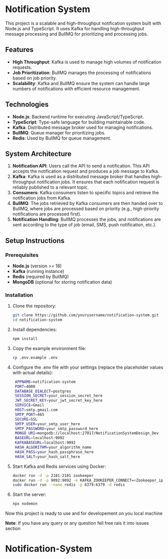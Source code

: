# Notification System

This project is a scalable and high-throughput notification system built with Node.js and TypeScript. It uses Kafka for handling high-throughput message processing and BullMQ for prioritizing and processing jobs.

## Features

- **High Throughput**: Kafka is used to manage high volumes of notification requests.
- **Job Prioritization**: BullMQ manages the processing of notifications based on job priority.
- **Scalability**: Kafka and BullMQ ensure the system can handle large numbers of notifications with efficient resource management.

## Technologies

- **Node.js**: Backend runtime for executing JavaScript/TypeScript.
- **TypeScript**: Type-safe language for building maintainable code.
- **Kafka**: Distributed message broker used for managing notifications.
- **BullMQ**: Queue manager for prioritizing jobs.
- **Redis**: Used by BullMQ for queue management.

## System Architecture

1. **Notification API**: Users call the API to send a notification. This API accepts the notification request and produces a job message to Kafka.
2. **Kafka**: Kafka is used as a distributed message broker that handles high-throughput notification jobs. It ensures that each notification request is reliably published to a relevant topic.
3. **Consumers**: Kafka consumers listen to specific topics and retrieve the notification jobs from Kafka.
4. **BullMQ**: The jobs retrieved by Kafka consumers are then handed over to BullMQ, where jobs are processed based on priority (e.g., high-priority notifications are processed first).
5. **Notification Handling**: BullMQ processes the jobs, and notifications are sent according to the type of job (email, SMS, push notification, etc.).

## Setup Instructions

### Prerequisites

- **Node.js** (version >= 18)
- **Kafka** (running instance)
- **Redis** (required by BullMQ)
- **MongoDB** (optional for storing notification data)

### Installation

1. Clone the repository:
   ```bash
   git clone https://github.com/yourusername/notification-system.git
   cd notification-system
2. Install dependencies:
   ```bash
   npm install
3. Copy the example environment file:
   ```bash
   cp .env.example .env
4. Configure the .env file with your settings (replace the placeholder values with actual details):
   ```bash
    APPNAME=notification-system
    PORT=4000
    DATABASE_DIALECT=postgres
    SESSION_SECRET=your_session_secret_here
    JWT_SECRET_KEY=your_jwt_secret_key_here
    SERVICE=Gmail
    HOST=smtp.gmail.com
    SMTP_PORT=465
    SECURE=SSL
    SMTP_USER=your_smtp_user_here
    SMTP_PASSWORD=your_smtp_password_here
    MONGO_URI=mongodb://localhost:27017/NotificationSystemDesign_Dev
    BASEURL=localhost:9092
    KAFKABASEURL=localhost:9092
    HASH_ALGORITHM=your_algorithm_name
    HASH_PASS=your_hash_passphrase_here
    HASH_SALT=your_hash_salt_here
5. Start Kafka and Redis services using Docker:
   ```bash
   docker run -d -p 2181:2181 zookeeper
   docker run -d -p 9092:9092 -e KAFKA_ZOOKEEPER_CONNECT=<Zookeeper_ip>:2181 -e KAFKA_ADVERTISED_LISTENERS=PLAINTEXT://<kafka_ip>:9092 -e KAFKA_OFFSETS_TOPIC_REPLICATION_FACTOR=1 confluentinc/cp-kafka
   sudo docker run --name redis -p 6379:6379 -d redis
6. Start the server:
   ```bash
   npx nodemon


Now this project is ready to use and for developement on you local machine

**Note**: If you have any query or any question fell free rais it into issues section
# Notification-System
